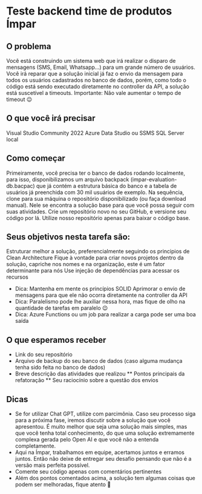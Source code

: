 ﻿# Teste backend time de produtos Ímpar

## O problema
Você está construindo um sistema web que irá realizar o disparo de mensagens (SMS, Email, Whatsapp...) para um grande número de usuários. Você irá reparar que a solução inicial já faz o envio da mensagem para todos os usuários cadastrados no banco de dados, porém, como todo o código está sendo executado diretamente no controller da API, a solução está suscetível a timeouts.
Importante: Não vale aumentar o tempo de timeout 😉

## O que você irá precisar
Visual Studio Community 2022
Azure Data Studio ou SSMS
SQL Server local

## Como começar
Primeiramente, você precisa ter o banco de dados rodando localmente, para isso, disponibilizamos um arquivo backpack (impar-evaluation-db.bacpac) que já contém a estrutura básica do banco e a tabela de usuários já preenchida com 30 mil usuários de exemplo.
Na sequência, clone para sua máquina o repositório disponibilizado (ou faça download manual). Nele se encontra a solução base para que você possa seguir com suas atividades.
Crie um repositório novo no seu GitHub, e versione seu código por lá. Utílize nosso repositório apenas para baixar o código base.

## Seus objetivos nesta tarefa são: 
Estruturar melhor a solução, preferencialmente seguindo os principios de Clean Architecture
Fique à vontade para criar novos projetos dentro da solução, capriche nos nomes e na organização, este é um fator determinante para nós
Use injeção de dependências para acessar os recursos
* Dica: Mantenha em mente os princípios SOLID
Aprimorar o envio de mensagens para que ele não ocorra diretamente na controller da API
* Dica: Paralelismo pode lhe auxiliar nessa hora, mas fique de olho na quantidade de tarefas em paralelo 😉
* Dica: Azure Functions ou um job para realizar a carga pode ser uma boa saída


## O que esperamos receber
* Link do seu repositório
* Arquivo de backup do seu banco de dados (caso alguma mudança tenha sido feita no banco de dados)
* Breve descrição das atividades que realizou
** Pontos principais da refatoração
** Seu raciocínio sobre a questão dos envios


## Dicas
* Se for utilizar Chat GPT, utilize com parcimônia. Caso seu processo siga para a próxima fase, iremos discutir sobre a solução que você apresentou. É muito melhor que seja uma solução mais simples, mas que você tenha total conhecimento, do que uma solução extremamente complexa gerada pelo Open AI e que você não a entenda completamente.
* Aqui na Ímpar, trabalhamos em equipe, acertamos juntos e erramos juntos. Então não deixe de entregar seu desafio pensando que não é a versão mais perfeita possível. 
* Comente seu código apenas com comentários pertinentes
* Além dos pontos comentados acima, a solução tem algumas coisas que podem ser melhoradas, fique atento 🙂

